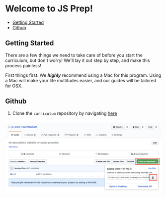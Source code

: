 # Welcome to JS Prep!

- [Getting Started](#getting-started)
- [Github](#github)

## Getting Started

There are a few things we need to take care of before you start the curriculum, but don't worry! We'll lay it out step by step, and make this process painless!

First things first. We ***highly*** recommend using a Mac for this program. Using a Mac will make your life multitudes easier, and our guides will be tailored for OSX.

## Github

1. Clone the `curriculum` repository by navigating [here](https://github.com/js-prep/curriculum)

![Copying the Repo URL](https://github.com/js-prep/curriculum/blob/master/assets/copying-the-repo-url.png)